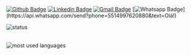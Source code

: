 [![Github Badge](https://img.shields.io/badge/-Github-000?style=flat-square&logo=Github&logoColor=white&link=https://github.com/lucasvrod)](https://github.com/lucasvrod)
[![Linkedin Badge](https://img.shields.io/badge/-LinkedIn-blue?style=flat-square&logo=Linkedin&logoColor=white&link=https://www.linkedin.com/in/lucas-vrod/)](https://www.linkedin.com/in/lucas-vrod/)
[![Gmail Badge](https://img.shields.io/badge/-Gmail-c14438?style=flat-square&logo=Gmail&logoColor=white&link=mailto:lucas.vrod@hotmail.com)](mailto:lucas.vrod@hotmail.com)
[![Whatsapp Badge](https://img.shields.io/badge/-Whatsapp-4CA143?style=flat-square&labelColor=4CA143&logo=whatsapp&logoColor=white&link=https://api.whatsapp.com/send?phone=5514997620880&text=Olá!)](https://api.whatsapp.com/send?phone=5514997620880&text=Olá!)	


<table>
  <tr>
    <img aling="left" alt="status" src="https://github-readme-stats.vercel.app/api?username=lucasvrod&show_icons=true&hide_border=true&count_private=true&theme=dark"/>
    </td>
    </table>

<img aling="left" alt="most used languages" src="https://github-readme-stats.vercel.app/api/top-langs/?username=lucasvrod&&langs_count=8&count_private=true&layout=compact&theme=dark"/>
